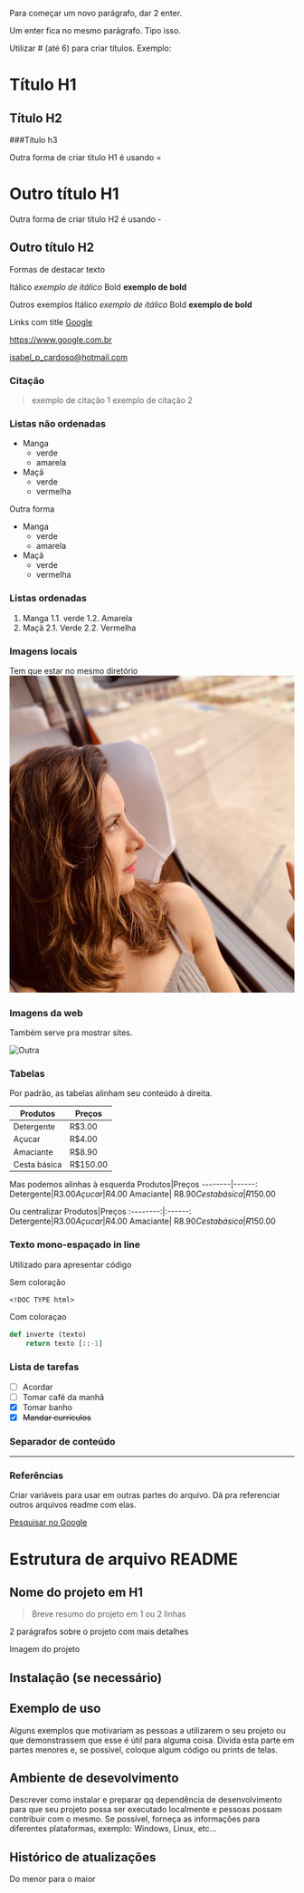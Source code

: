 Para começar um novo parágrafo, dar 2 enter.

Um enter fica no mesmo parágrafo.
Tipo isso.

Utilizar # (até 6) para criar títulos. Exemplo:
# Título H1
## Título H2
###Título h3

Outra forma de criar título H1 é usando =

Outro título H1
================

Outra forma de criar título H2 é usando -

Outro título H2
----------------

Formas de destacar texto

Itálico _exemplo de itálico_
Bold **exemplo de bold**

Outros exemplos
Itálico *exemplo de itálico*
Bold __exemplo de bold__

Links com title
[Google](https://google.com.br "site de pesquisa do google")

<https://www.google.com.br>

<isabel_p_cardoso@hotmail.com>

### Citação

> exemplo de citação 1
> exemplo de citação 2

### Listas não ordenadas

- Manga
    - verde
    - amarela
- Maçã
    - verde
    - vermelha

Outra forma

* Manga
    * verde
    * amarela
* Maçã
    * verde
    * vermelha

### Listas ordenadas

1. Manga
1.1. verde
1.2. Amarela
2. Maçã
2.1. Verde
2.2. Vermelha

### Imagens locais

Tem que estar no mesmo diretório
![Isabel](Isabel.jpeg)

### Imagens da web
Também serve pra mostrar sites.

![Outra](https://services.meteored.com/img/article/inteligencia-artificial-aprende-a-reconstruir-imagens-vistas-por-pessoas-ciencia-fotos-1679175318563_1024.jpg)

### Tabelas

Por padrão, as tabelas alinham seu conteúdo à direita.

Produtos|Preços
--------|------
Detergente|R$3.00
Açucar| R$4.00
Amaciante| R$8.90
Cesta básica|R$150.00

Mas podemos alinhas à esquerda
Produtos|Preços
--------|------:
Detergente|R$3.00
Açucar| R$4.00
Amaciante| R$8.90
Cesta básica|R$150.00

Ou centralizar
Produtos|Preços
:--------:|:------:
Detergente|R$3.00
Açucar| R$4.00
Amaciante| R$8.90
Cesta básica|R$150.00

### Texto mono-espaçado in line
Utilizado para apresentar código

Sem coloração
``` 
<!DOC TYPE html>
```
Com coloraçao

```python
def inverte (texto)
    return texto [::-1]
```

### Lista de tarefas
- [ ] Acordar
- [ ] Tomar café da manhã
- [x] Tomar banho
- [x] ~~Mandar currículos~~

### Separador de conteúdo
---

### Referências
Criar variáveis para usar em outras partes do arquivo. Dá pra referenciar outros arquivos readme com elas.

[variavel]: hppts://www.google.com.br

[Pesquisar no Google][variavel]

# Estrutura de arquivo README

## Nome do projeto em H1

> Breve resumo do projeto em 1 ou 2 linhas

2 parágrafos sobre o projeto com mais detalhes

Imagem do projeto

## Instalação (se necessário)

## Exemplo de uso

Alguns exemplos que motivariam as pessoas a utilizarem o seu projeto ou que demonstrassem que esse é útil para alguma coisa.
Divida esta parte em partes menores e, se possível, coloque algum código ou prints de telas.

## Ambiente de desevolvimento

Descrever como instalar e preparar qq dependência de desenvolvimento para que seu projeto possa ser executado localmente e pessoas possam contribuir com o mesmo. 
Se possível, forneça as informações para diferentes plataformas, exemplo: Windows, Linux, etc...

## Histórico de atualizações

Do menor para o maior

